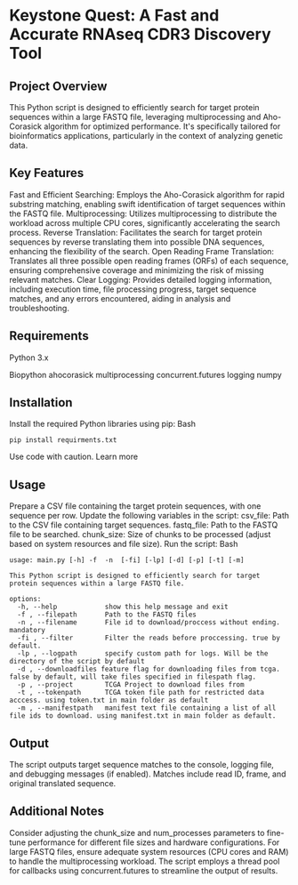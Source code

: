 # Keystone Quest: A Fast and Accurate RNAseq CDR3 Discovery Tool

## Project Overview

This Python script is designed to efficiently search for target protein sequences within a large FASTQ file, leveraging multiprocessing and Aho-Corasick algorithm for optimized performance. It's specifically tailored for bioinformatics applications, particularly in the context of analyzing genetic data.

## Key Features

Fast and Efficient Searching: Employs the Aho-Corasick algorithm for rapid substring matching, enabling swift identification of target sequences within the FASTQ file.
Multiprocessing: Utilizes multiprocessing to distribute the workload across multiple CPU cores, significantly accelerating the search process.
Reverse Translation: Facilitates the search for target protein sequences by reverse translating them into possible DNA sequences, enhancing the flexibility of the search.
Open Reading Frame Translation: Translates all three possible open reading frames (ORFs) of each sequence, ensuring comprehensive coverage and minimizing the risk of missing relevant matches.
Clear Logging: Provides detailed logging information, including execution time, file processing progress, target sequence matches, and any errors encountered, aiding in analysis and troubleshooting.

## Requirements

Python 3.x

Biopython
ahocorasick
multiprocessing
concurrent.futures
logging
numpy

## Installation

Install the required Python libraries using pip:
Bash
```
pip install requirments.txt
```
Use code with caution. Learn more
## Usage

Prepare a CSV file containing the target protein sequences, with one sequence per row.
Update the following variables in the script:
csv_file: Path to the CSV file containing target sequences.
fastq_file: Path to the FASTQ file to be searched.
chunk_size: Size of chunks to be processed (adjust based on system resources and file size).
Run the script:
Bash
```
usage: main.py [-h] -f  -n  [-fi] [-lp] [-d] [-p] [-t] [-m]

This Python script is designed to efficiently search for target protein sequences within a large FASTQ file.

options:
  -h, --help            show this help message and exit
  -f , --filepath       Path to the FASTQ files
  -n , --filename       File id to download/proccess without ending. mandatory
  -fi , --filter        Filter the reads before proccessing. true by default.
  -lp , --logpath       specify custom path for logs. Will be the directory of the script by default
  -d , --downloadfiles feature flag for downloading files from tcga. false by default, will take files specified in filespath flag.
  -p , --project        TCGA Project to download files from
  -t , --tokenpath      TCGA token file path for restricted data acccess. using token.txt in main folder as default
  -m , --manifestpath   manifest text file containing a list of all file ids to download. using manifest.txt in main folder as default.
```

## Output

The script outputs target sequence matches to the console, logging file, and debugging messages (if enabled).
Matches include read ID, frame, and original translated sequence.

## Additional Notes

Consider adjusting the chunk_size and num_processes parameters to fine-tune performance for different file sizes and hardware configurations.
For large FASTQ files, ensure adequate system resources (CPU cores and RAM) to handle the multiprocessing workload.
The script employs a thread pool for callbacks using concurrent.futures to streamline the output of results.